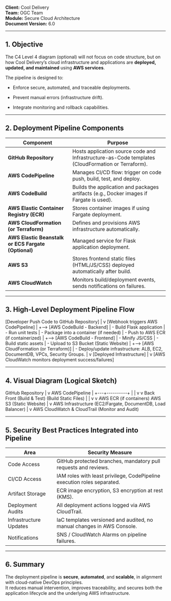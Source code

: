 
**Client:** Cool Delivery  
**Team:** OGC Team  
**Module:** Secure Cloud Architecture  
**Document Version:** 6.0

---

## 1. Objective

The C4 Level 4 diagram (optional) will not focus on code structure, but on how Cool Delivery’s cloud infrastructure and applications are **deployed, updated, and maintained** using **AWS services**.

The pipeline is designed to:

- Enforce secure, automated, and traceable deployments.
    
- Prevent manual errors (infrastructure drift).
    
- Integrate monitoring and rollback capabilities.
    

---

## 2. Deployment Pipeline Components

|Component|Purpose|
|---|---|
|**GitHub Repository**|Hosts application source code and Infrastructure-as-Code templates (CloudFormation or Terraform).|
|**AWS CodePipeline**|Manages CI/CD flow: trigger on code push, build, test, and deploy.|
|**AWS CodeBuild**|Builds the application and packages artifacts (e.g., Docker images if Fargate is used).|
|**AWS Elastic Container Registry (ECR)**|Stores container images if using Fargate deployment.|
|**AWS CloudFormation (or Terraform)**|Defines and provisions AWS infrastructure automatically.|
|**AWS Elastic Beanstalk or ECS Fargate (Optional)**|Managed service for Flask application deployment.|
|**AWS S3**|Stores frontend static files (HTML/JS/CSS) deployed automatically after build.|
|**AWS CloudWatch**|Monitors build/deployment events, sends notifications on failures.|

---

## 3. High-Level Deployment Pipeline Flow

[Developer Push Code to GitHub Repository]
    |
    v
[Webhook triggers AWS CodePipeline]
    |
    +--> [AWS CodeBuild - Backend]
    |         - Build Flask application
    |         - Run unit tests
    |         - Package into a container (if needed)
    |         - Push to AWS ECR (if containerized)
    |
    +--> [AWS CodeBuild - Frontend]
    |         - Minify JS/CSS
    |         - Build static assets
    |         - Upload to S3 Bucket (Static Website)
    |
    +--> [AWS CloudFormation (or Terraform)]
    |         - Deploy/update infrastructure: ALB, EC2, DocumentDB, VPCs, Security Groups.
    |
    v
[Deployed Infrastructure]
    |
    v
[AWS CloudWatch monitors deployment success/failures]


---

## 4. Visual Diagram (Logical Sketch)


GitHub Repository
    |
    v
AWS CodePipeline
    |
+---+----------+
|                         |
v                        v
Back                 Front
(Build & Test)  (Build Static Files)
|                                           |
v                                          v
AWS ECR (if containers)    AWS S3 (Static Website)
|
v
AWS Infrastructure (EC2/Fargate, DocumentDB, Load Balancer)
|
v
AWS CloudWatch & CloudTrail (Monitor and Audit)


---

## 5. Security Best Practices Integrated into Pipeline

|Area|Security Measure|
|---|---|
|Code Access|GitHub protected branches, mandatory pull requests and reviews.|
|CI/CD Access|IAM roles with least privilege, CodePipeline execution roles separated.|
|Artifact Storage|ECR image encryption, S3 encryption at rest (KMS).|
|Deployment Audits|All deployment actions logged via AWS CloudTrail.|
|Infrastructure Updates|IaC templates versioned and audited, no manual changes in AWS Console.|
|Notifications|SNS / CloudWatch Alarms on pipeline failures.|

---

## 6. Summary

The deployment pipeline is **secure**, **automated**, and **scalable**, in alignment with cloud-native DevOps principles.  
It reduces manual intervention, improves traceability, and secures both the application lifecycle and the underlying AWS infrastructure.